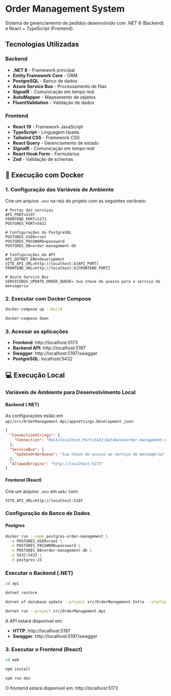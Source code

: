 # Order Management System

Sistema de gerenciamento de pedidos desenvolvido com .NET 8 (Backend) e React + TypeScript (Frontend).

## Tecnologias Utilizadas

### Backend

- **.NET 8** - Framework principal
- **Entity Framework Core** - ORM
- **PostgreSQL** - Banco de dados
- **Azure Service Bus** - Processamento de filas
- **SignalR** - Comunicação em tempo real
- **AutoMapper** - Mapeamento de objetos
- **FluentValidation** - Validação de dados

### Frontend

- **React 19** - Framework JavaScript
- **TypeScript** - Linguagem tipada
- **Tailwind CSS** - Framework CSS
- **React Query** - Gerenciamento de estado
- **SignalR** - Comunicação em tempo real
- **React Hook Form** - Formulários
- **Zod** - Validação de schemas

## 🚀 Execução com Docker

### 1. Configuração das Variáveis de Ambiente

Crie um arquivo `.env` na raiz do projeto com as seguintes variáveis:

```env
# Portas dos serviços
API_PORT=5197
FRONTEND_PORT=5173
POSTGRES_PORT=5432

# Configurações do PostgreSQL
POSTGRES_USER=root
POSTGRES_PASSWORD=password
POSTGRES_DB=order-management-db

# Configurações da API
API_DOTNET_ENV=Development
VITE_API_URL=http://localhost:${API_PORT}
FRONTEND_URL=http://localhost:${FRONTEND_PORT}

# Azure Service Bus
SERVICEBUS_UPDATE_ORDER_QUEUE= Sua chave de acesso para o serviço de mensageria
```

### 2. Executar com Docker Compose

```bash
docker-compose up --build

docker-compose down
```

### 3. Acessar as aplicações

- **Frontend**: http://localhost:5173
- **Backend API**: http://localhost:5197
- **Swagger**: http://localhost:5197/swagger
- **PostgreSQL**: localhost:5432

## 💻 Execução Local

### Variáveis de Ambiente para Desenvolvimento Local

#### Backend (.NET)

As configurações estão em `api/src/OrderManagement.Api/appsettings.Development.json`:

```json
{
  "ConnectionStrings": {
    "Connection": "Host=localhost;Port=5432;Database=order-management-db;Username=root;Password=password"
  },
  "ServiceBus": {
    "UpdateOrderQueue": "Sua chave de acesso ao serviço de mensageria"
  },
  "AllowedOrigins": "http://localhost:5173"
}
```

#### Frontend (React)

Crie um arquivo `.env` em `web/` com:

```env
VITE_API_URL=http://localhost:5197
```

### Configuração do Banco de Dados

#### Postgres

```bash
docker run --name postgres-order-management \
  -e POSTGRES_USER=root \
  -e POSTGRES_PASSWORD=password \
  -e POSTGRES_DB=order-management-db \
  -p 5432:5432 \
  -d postgres:15
```

### Executar o Backend (.NET)

```bash
cd api

dotnet restore

dotnet ef database update --project src/OrderManagement.Infra --startup-project src/OrderManagement.Api

dotnet run --project src/OrderManagement.Api

```

A API estará disponível em:

- **HTTP**: http://localhost:5197
- **Swagger**: http://localhost:5197/swagger

### 3. Executar o Frontend (React)

```bash
cd web

npm install

npm run dev
```

O frontend estará disponível em: http://localhost:5173
